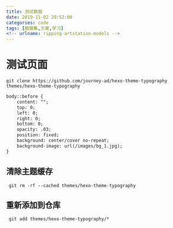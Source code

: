```yaml
---
title: 测试数据
date: 2019-11-02 20:52:00
categories: code
tags: [数据集,方案,学习]
<!-- urlname: ripping-artstation-models -->
---
```


# 测试页面
`git clone https://github.com/journey-ad/hexo-theme-typography themes/hexo-theme-typography`

``` html
body::before {
    content: "";
    top: 0;
    left: 0;
    right: 0;
    bottom: 0;
    opacity: .03;
    position: fixed;
    background: center/cover no-repeat;
    background-image: url(/images/bg_1.jpg);
}
```
## 清除主题缓存
` git rm -rf --cached themes/hexo-theme-typography`
## 重新添加到仓库
` git add themes/hexo-theme-typography/*`